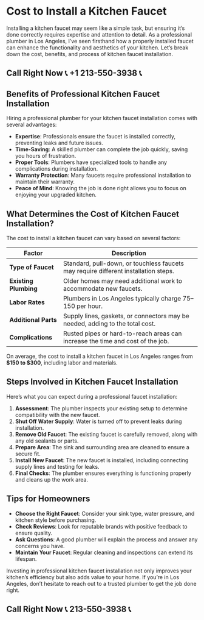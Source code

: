 # Cost to Install a Kitchen Faucet  

Installing a kitchen faucet may seem like a simple task, but ensuring it’s done correctly requires expertise and attention to detail. As a professional plumber in Los Angeles, I’ve seen firsthand how a properly installed faucet can enhance the functionality and aesthetics of your kitchen. Let’s break down the cost, benefits, and process of kitchen faucet installation.  

## Call Right Now 📞 +1 213-550-3938 📞

## Benefits of Professional Kitchen Faucet Installation  

Hiring a professional plumber for your kitchen faucet installation comes with several advantages:  

- **Expertise**: Professionals ensure the faucet is installed correctly, preventing leaks and future issues.  
- **Time-Saving**: A skilled plumber can complete the job quickly, saving you hours of frustration.  
- **Proper Tools**: Plumbers have specialized tools to handle any complications during installation.  
- **Warranty Protection**: Many faucets require professional installation to maintain their warranty.  
- **Peace of Mind**: Knowing the job is done right allows you to focus on enjoying your upgraded kitchen.  

## What Determines the Cost of Kitchen Faucet Installation?  

The cost to install a kitchen faucet can vary based on several factors:  

| **Factor**                | **Description**                                                                 |  
|----------------------------|---------------------------------------------------------------------------------|  
| **Type of Faucet**         | Standard, pull-down, or touchless faucets may require different installation steps. |  
| **Existing Plumbing**      | Older homes may need additional work to accommodate new faucets.                |  
| **Labor Rates**            | Plumbers in Los Angeles typically charge $75–$150 per hour.                     |  
| **Additional Parts**       | Supply lines, gaskets, or connectors may be needed, adding to the total cost.   |  
| **Complications**          | Rusted pipes or hard-to-reach areas can increase the time and cost of the job.  |  

On average, the cost to install a kitchen faucet in Los Angeles ranges from **$150 to $300**, including labor and materials.  

## Steps Involved in Kitchen Faucet Installation  

Here’s what you can expect during a professional faucet installation:  

1. **Assessment**: The plumber inspects your existing setup to determine compatibility with the new faucet.  
2. **Shut Off Water Supply**: Water is turned off to prevent leaks during installation.  
3. **Remove Old Faucet**: The existing faucet is carefully removed, along with any old sealants or parts.  
4. **Prepare Area**: The sink and surrounding area are cleaned to ensure a secure fit.  
5. **Install New Faucet**: The new faucet is installed, including connecting supply lines and testing for leaks.  
6. **Final Checks**: The plumber ensures everything is functioning properly and cleans up the work area.  

## Tips for Homeowners  

- **Choose the Right Faucet**: Consider your sink type, water pressure, and kitchen style before purchasing.  
- **Check Reviews**: Look for reputable brands with positive feedback to ensure quality.  
- **Ask Questions**: A good plumber will explain the process and answer any concerns you have.  
- **Maintain Your Faucet**: Regular cleaning and inspections can extend its lifespan.  

Investing in professional kitchen faucet installation not only improves your kitchen’s efficiency but also adds value to your home. If you’re in Los Angeles, don’t hesitate to reach out to a trusted plumber to get the job done right.
## Call Right Now 📞 213-550-3938 📞